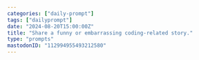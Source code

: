 ```yaml
---
categories: ["daily-prompt"]
tags: ["dailyprompt"]
date: "2024-08-20T15:00:00Z"
title: "Share a funny or embarrassing coding-related story."
type: "prompts"
mastodonID: "112994955493212580"
---
```


